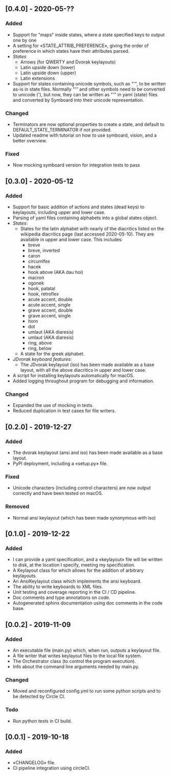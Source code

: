 ## [0.4.0] - 2020-05-??

### Added
- Support for "maps" inside states, where a state specified keys to output one
  by one
- A setting for «STATE\_ATTRIB\_PREFERENCE», giving the order of preference in
  which states have their attributes parsed.
- *States*
  - Arrows (for QWERTY and Dvorak keylayouts)
  - Latin upside down (lower)
  - Latin upside down (upper)
  - Latin extensions
- Support for states containing unicode symbols, such as "'", to be written
  as-is in state files. Normally "'" and other symbols need to be converted to
  unicode (&#x0027;), but now, they can be written as "'" in yaml (state)
  files and converted by Symboard into their unicode representation.

### Changed
- Terminators are now optional properties to create a state, and default to
  DEFAULT\_STATE\_TERMINATOR if not provided.
- Updated readme with tutorial on how to use symboard, vision, and a better
  overview.

### Fixed
- Now mocking symboard version for integration tests to pass

## [0.3.0] - 2020-05-12

### Added
- Support for basic addition of actions and states (dead keys) to keylayouts,
  including upper and lower case.
- Parsing of yaml files containing alphabets into a global states object.
- *States*:
  - States for the latin alphabet with nearly of the diacritics listed on
  the wikipedia diacritics page (last accessed 2020-05-10). They are available
  in upper and lower case. This includes:
    - breve
    - breve, inverted
    - caron
    - circumlfex
    - hacek
    - hook above (AKA dau hoi)
    - macron
    - ogonek
    - hook, palatal 
    - hook, retroflex 
    - acute accent, double
    - acute accent, single
    - grave accent, double
    - grave accent, single
    - horn
    - dot
    - umlaut (AKA diaresis)
    - umlaut (AKA diaresis)
    - ring, above
    - ring, below
  - A state for the greek alphabet.
- *JDvorak keyboard features*:
  - The JDvorak keylayout (iso) has been made available as a base layout, with
  all the above diacritics in upper and lower case.
- A script for installing keylayouts automatically for macOS.
- Added logging throughout program for debugging and information.

### Changed
- Expanded the use of mocking in tests.
- Reduced duplication in test cases for file writers.


## [0.2.0] - 2019-12-27

### Added
- The dvorak keylayout (ansi and iso) has been made available as a base layout.
- PyPI deployment, including a «setup.py» file.

### Fixed
- Unicode characters (including control characters) are now output correctly and
  have been tested on macOS.

### Removed
- Normal ansi keylayout (which has been made synonymous with iso)


## [0.1.0] - 2019-12-22

### Added
- I can provide a yaml specification, and a «keylayout» file will be written to
  disk, at the location I specify, meeting my specification.
- A Keylayout class for which allows for the addition of arbitrary keylayouts.
- An AnsiKeylayout class which implements the ansi keyboard.
- The ability to write keyboards to XML files.
- Unit testing and coverage reporting in the CI / CD pipeline.
- Doc comments and type annotations on code.
- Autogenerated sphinx documentation using doc comments in the code base.


## [0.0.2] - 2019-11-09

### Added
- An executable file (main.py) which, when run, outputs a keylayout file.
- A file writer that writes keylayout files to the local file system.
- The Orchestrator class (to control the program execution).
- Info about the command line arguments needed by main.py.

### Changed
- Moved and reconfigured config.yml to run some python scripts and to be
  detected by Circle CI.

### Todo
-  Run python tests in CI build.


## [0.0.1] - 2019-10-18

### Added
- «CHANGELOG» file.
- CI pipeline integration using circleCI.
